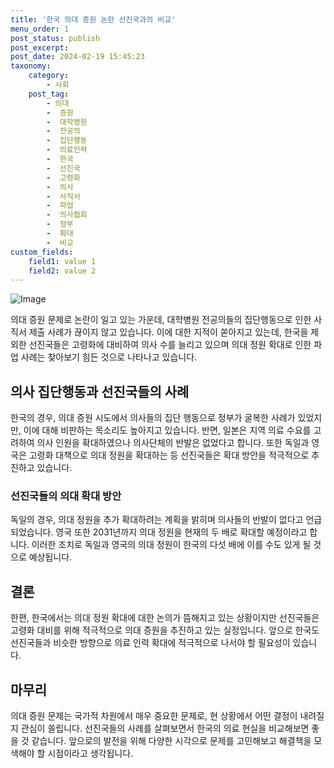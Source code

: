 ```yaml
---
title: '한국 의대 증원 논란 선진국과의 비교'
menu_order: 1
post_status: publish
post_excerpt: 
post_date: 2024-02-19 15:45:23
taxonomy:
    category:
        - 사회
    post_tag:
        - 의대
        -  증원
        -  대학병원
        -  전공의
        -  집단행동
        -  의료인력
        -  한국
        -  선진국
        -  고령화
        -  의사
        -  사직서
        -  파업
        -  의사협회
        -  정부
        -  확대
        -  비교
custom_fields:
    field1: value 1
    field2: value 2
---
```


![Image](https://imgnews.pstatic.net/image/009/2024/02/19/0005260324_001_20240219093801013.jpg?type=w647)

의대 증원 문제로 논란이 일고 있는 가운데, 대학병원 전공의들의 집단행동으로 인한 사직서 제출 사례가 끊이지 않고 있습니다. 이에 대한 지적이 쏟아지고 있는데, 한국을 제외한 선진국들은 고령화에 대비하여 의사 수를 늘리고 있으며 의대 정원 확대로 인한 파업 사례는 찾아보기 힘든 것으로 나타나고 있습니다.
## 의사 집단행동과 선진국들의 사례
한국의 경우, 의대 증원 시도에서 의사들의 집단 행동으로 정부가 굴복한 사례가 있었지만, 이에 대해 비판하는 목소리도 높아지고 있습니다. 반면, 일본은 지역 의료 수요를 고려하여 의사 인원을 확대하였으나 의사단체의 반발은 없었다고 합니다. 또한 독일과 영국은 고령화 대책으로 의대 정원을 확대하는 등 선진국들은 확대 방안을 적극적으로 추진하고 있습니다.
### 선진국들의 의대 확대 방안
독일의 경우, 의대 정원을 추가 확대하려는 계획을 밝히며 의사들의 반발이 없다고 언급되었습니다. 영국 또한 2031년까지 의대 정원을 현재의 두 배로 확대할 예정이라고 합니다. 이러한 조치로 독일과 영국의 의대 정원이 한국의 다섯 배에 이를 수도 있게 될 것으로 예상됩니다.
## 결론
한편, 한국에서는 의대 정원 확대에 대한 논의가 뜸해지고 있는 상황이지만 선진국들은 고령화 대비를 위해 적극적으로 의대 증원을 추진하고 있는 실정입니다. 앞으로 한국도 선진국들과 비슷한 방향으로 의료 인력 확대에 적극적으로 나서야 할 필요성이 있습니다.
## 마무리
의대 증원 문제는 국가적 차원에서 매우 중요한 문제로, 현 상황에서 어떤 결정이 내려질지 관심이 쏠립니다. 선진국들의 사례를 살펴보면서 한국의 의료 현실을 비교해보면 좋을 것 같습니다. 앞으로의 발전을 위해 다양한 시각으로 문제를 고민해보고 해결책을 모색해야 할 시점이라고 생각됩니다.
